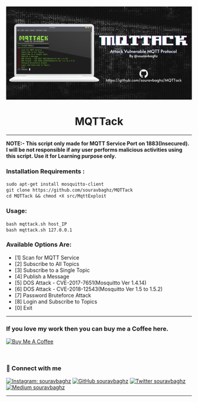 <p align="center">
  <img  width="600" src="src/MQTTack-banner.png" />
</p>
<h1 align="center"><b>MQTTack</b></h1>


*** 
**NOTE:- This script only made for MQTT Service Port on 1883(Insecured). I will be not responsible if any user performs malicious activities using this script. Use it for Learning purpose only.**


### Installation Requirements :
 ```
 sudo apt-get install mosquitto-client
 git clone https://github.com/souravbaghz/MQTTack
 cd MQTTack && chmod +X src/MqttExploit
 ```
### Usage:
```
bash mqttack.sh host_IP
bash mqttack.sh 127.0.0.1
```
### Available Options Are:
 + [1] Scan for MQTT Service
 + [2] Subscribe to All Topics
 + [3] Subscribe to a Single Topic
 + [4] Publish a Message
 + [5] DOS Attack - CVE-2017-7651(Mosquitto Ver 1.4.14)
 + [6] DOS Attack - CVE-2018-12543(Mosquitto Ver 1.5 to 1.5.2)
 + [7] Password Bruteforce Attack
 + [8] Login and Subscribe to Topics
 + [0] Exit

***
 ### If you love my work then you can buy me a Coffee here.
 <a href="https://www.buymeacoffee.com/souravbaghz" target="_blank"><img src="https://cdn.buymeacoffee.com/buttons/default-orange.png" alt="Buy Me A Coffee" height="41" width="174"></a>
 
 
 <br>

### 🤝 Connect with me
[![Instagram: souravbaghz](https://img.shields.io/badge/instagram-%23E4405F.svg?&style=for-the-badge&logo=instagram&logoColor=white)](https://www.instagram.com/souravbaghz)
[![GitHub souravbaghz](https://img.shields.io/badge/github-%23000000.svg?&style=for-the-badge&logo=github)](https://github.com/souravbaghz)
[![Twitter souravbaghz](https://img.shields.io/badge/twitter-%231DA1F2.svg?&style=for-the-badge&logo=twitter&logoColor=white)](https://twitter.com/souravbaghz)
[![Medium souravbaghz](https://img.shields.io/badge/medium-%2312100E.svg?&style=for-the-badge&logo=medium&logoColor=white)](https://medium.com/@souravbaghz)

---
